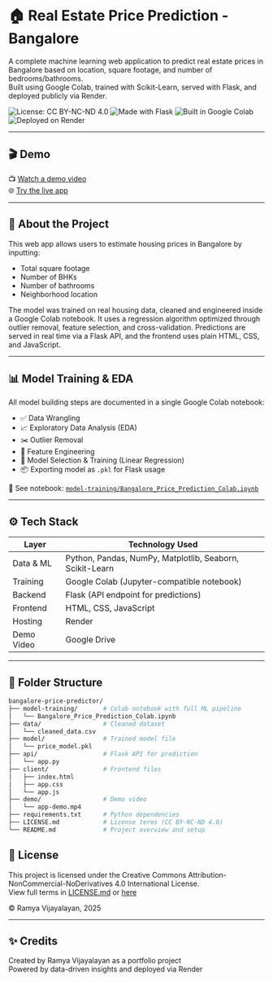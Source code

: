 # 🏠 Real Estate Price Prediction - Bangalore

A complete machine learning web application to predict real estate prices in Bangalore based on location, square footage, and number of bedrooms/bathrooms.  
Built using Google Colab, trained with Scikit-Learn, served with Flask, and deployed publicly via Render.  

![License: CC BY-NC-ND 4.0](https://img.shields.io/badge/License-CC%20BY--NC--ND%204.0-lightgrey)
![Made with Flask](https://img.shields.io/badge/Backend-Flask-blue)
![Built in Google Colab](https://img.shields.io/badge/Notebook-Google%20Colab-yellow)
![Deployed on Render](https://img.shields.io/badge/Hosted%20on-Render-green)

---

## 🎬 Demo

📺 [Watch a demo video](https://drive.google.com/your-demo-link-here)  
🌐 [Try the live app](https://your-app-url.onrender.com)

---

## 🧠 About the Project

This web app allows users to estimate housing prices in Bangalore by inputting:

- Total square footage
- Number of BHKs
- Number of bathrooms
- Neighborhood location

The model was trained on real housing data, cleaned and engineered inside a Google Colab notebook. It uses a regression algorithm optimized through outlier removal, feature selection, and cross-validation. Predictions are served in real time via a Flask API, and the frontend uses plain HTML, CSS, and JavaScript.

---

## 📊 Model Training & EDA

All model building steps are documented in a single Google Colab notebook:

- ✅ Data Wrangling
- 📈 Exploratory Data Analysis (EDA)
- ✂️ Outlier Removal
- 🧪 Feature Engineering
- 🧠 Model Selection & Training (Linear Regression)
- 📦 Exporting model as `.pkl` for Flask usage

📁 See notebook: [`model-training/Bangalore_Price_Prediction_Colab.ipynb`](model-training/Bangalore_Price_Prediction_Colab.ipynb)

---

## ⚙️ Tech Stack

| Layer      | Technology Used              |
|------------|------------------------------|
| Data & ML  | Python, Pandas, NumPy, Matplotlib, Seaborn, Scikit-Learn |
| Training   | Google Colab (Jupyter-compatible notebook) |
| Backend    | Flask (API endpoint for predictions) |
| Frontend   | HTML, CSS, JavaScript |
| Hosting    | Render |
| Demo Video | Google Drive |

---

## 📁 Folder Structure

```bash
bangalore-price-predictor/
├── model-training/       # Colab notebook with full ML pipeline
│   └── Bangalore_Price_Prediction_Colab.ipynb
├── data/                 # Cleaned dataset 
│   └── cleaned_data.csv
├── model/                # Trained model file
│   └── price_model.pkl
├── api/                  # Flask API for prediction
│   └── app.py
├── client/               # Frontend files
│   ├── index.html
│   ├── app.css
│   └── app.js
├── demo/                 # Demo video 
│   └── app-demo.mp4
├── requirements.txt      # Python dependencies
├── LICENSE.md            # License terms (CC BY-NC-ND 4.0)
└── README.md             # Project overview and setup
```

## 📜 License

This project is licensed under the Creative Commons Attribution-NonCommercial-NoDerivatives 4.0 International License.  
View full terms in [LICENSE.md](LICENSE.md) or [here](https://creativecommons.org/licenses/by-nc-nd/4.0/)

© Ramya Vijayalayan, 2025

---

## ✨ Credits

Created by Ramya Vijayalayan as a portfolio project  
Powered by data-driven insights and deployed via Render

